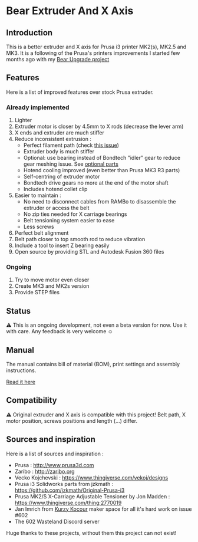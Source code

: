 # Bear Extruder And X Axis


## Introduction

This is a better extruder and X axis for Prusa i3 printer MK2(s), MK2.5 and MK3. It is a following of the Prusa's printers improvements I started few months ago with my [Bear Upgrade project](https://github.com/gregsaun/prusa_i3_bear_upgrade)


## Features

Here is a list of improved features over stock Prusa extruder.

### Already implemented

1. Lighter
1. Extruder motor is closer by 4.5mm to X rods (decrease the lever arm)
1. X ends and extruder are much stiffer
1. Reduce inconsistent extrusion : 
   * Perfect filament path (check [this issue](https://github.com/prusa3d/Original-Prusa-i3/issues/51))
   * Extruder body is much stiffer
   * Optional: use bearing instead of Bondtech "idler" gear to reduce gear meshing issue. See [optional parts](optional_parts/)
   * Hotend cooling improved (even better than Prusa MK3 R3 parts)
   * Self-centring of extruder motor
   * Bondtech drive gears no more at the end of the motor shaft
   * Includes hotend collet clip
1. Easier to maintain : 
   * No need to disconnect cables from RAMBo to disassemble the extruder or access the belt
   * No zip ties needed for X carriage bearings
   * Belt tensioning system easier to ease
   * Less screws
1. Perfect belt alignment
1. Belt path closer to top smooth rod to reduce vibration
1. Include a tool to insert Z bearing easily
1. Open source by providing STL and Autodesk Fusion 360 files

### Ongoing

1. Try to move motor even closer
1. Create MK3 and MK2s version
1. Provide STEP files


## Status

:warning: This is an ongoing development, not even a beta version for now. Use it with care. Any feedback is very welcome :relaxed:


## Manual

The manual contains bill of material (BOM), print settings and assembly instructions.

[Read it here](manual/)


## Compatibility

:warning: Original extruder and X axis is compatible with this project! Belt path, X motor position, screws positions and length (...) differ.


## Sources and inspiration

Here is a list of sources and inspiration :

* Prusa : http://www.prusa3d.com
* Zaribo : http://zaribo.org
* Vecko Kojchevski : https://www.thingiverse.com/vekoj/designs
* Prusa i3 Solidworks parts from jzkmath : https://github.com/jzkmath/Original-Prusa-i3
* Prusa MK2/S X-Carriage Adjustable Tensioner by Jon Madden : https://www.thingiverse.com/thing:2770019
* Jan Imrich from [Kurzy Kocour](https://www.facebook.com/KurzyKocour/) maker space for all it's hard work on issue #602
* The 602 Wasteland Discord server

Huge thanks to these projects, without them this project can not exist!

